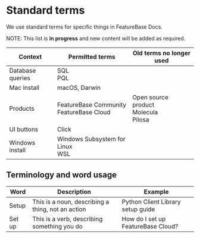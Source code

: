 # Standard terms

We use standard terms for specific things in FeatureBase Docs.

NOTE: This list is **in progress** and new content will be added as required.

| Context | Permitted terms | Old terms no longer used
|---|---|---|
| Database queries | SQL<br/>PQL |
| Mac install | macOS, Darwin |
| Products | FeatureBase Community<br/>FeatureBase Cloud | Open source product<br/>Molecula</br>Pilosa |
| UI buttons | Click <button-name> |
| Windows install | Windows Subsystem for Linux<br/>WSL |

## Terminology and word usage

| Word | Description | Example |
|---|---|---|
| Setup | This is a noun, describing a thing, not an action | Python Client Library setup guide |
| Set up | This is a verb, describing something you do | How do I set up FeatureBase Cloud? |
